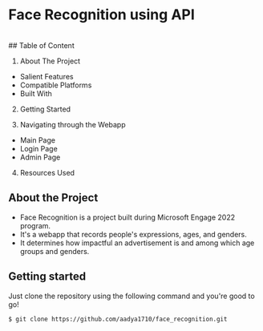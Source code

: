 # Face Recognition using API
<br>
## Table of Content

1. About The Project
* Salient Features
* Compatible Platforms
* Built With

2. Getting Started

3. Navigating through the Webapp
* Main Page
* Login Page
* Admin Page 
4. Resources Used

## About the Project

* Face Recognition is a project built during Microsoft Engage 2022 program.
* It's a webapp that records people's expressions, ages, and genders.
* It determines how impactful an advertisement is and among which age groups and genders.


## Getting started 

  Just clone the repository using the following command and you're good to go!
  ```
  $ git clone https://github.com/aadya1710/face_recognition.git
  ```



  
